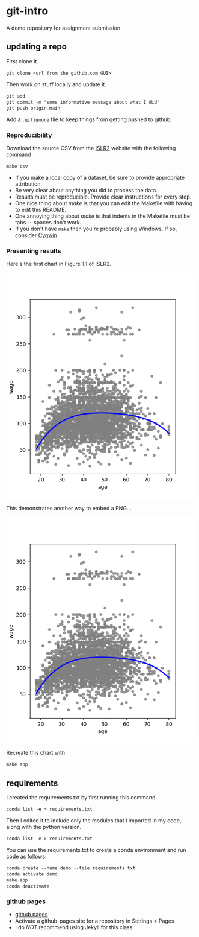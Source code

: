 
# git-intro

A demo repository for assignment submission

## updating a repo

First clone it.

```
git clone <url from the github.com GUI>
```

Then work on stuff locally and update it.

```
git add .
git commit -m "some informative message about what I did"
git push origin main
```

Add a `.gitignore` file to keep things from getting pushed to github.

### Reproducibility

Download the source CSV from the [ISLR2](http://statlearning.com) website with the following command

```
make csv
```

* If you make a local copy of a dataset, be sure to provide appropriate attribution.
* Be very clear about anything you did to process the data. 
* Results must be reproducible. Provide clear instructions for every step.
* One nice thing about *make* is that you can edit the Makefile with having to edit this README.
* One annoying thing about *make* is that indents in the Makefile must be tabs -- spaces don't work.
* If you don't have `make` then you're probably using Windows. If so, consider [Cygwin](https://www.cygwin.com/).

### Presenting results

Here's the first chart in Figure 1.1 of ISLR2.

<img src="figs/q1.png" width=500>

This demonstrates another way to embed a PNG...

![another image](figs/q1.png)

Recreate this chart with
```
make app
```

## requirements

I created the requirements.txt by first running this command

```
conda list -e > requirements.txt
```

Then I edited it to include only the modules that I imported in my code, along with the python version.
```
conda list -e > requirements.txt
```

You can use the requirements.txt to create a conda environment and run code as follows:
```
conda create --name demo --file requirements.txt
conda activate demo
make app
conda deactivate
```

### github pages

* [github pages](https://pages.github.com/)
* Activate a github-pages site for a repository in Settings > Pages
* I do *NOT* recommend using Jekyll for this class.
